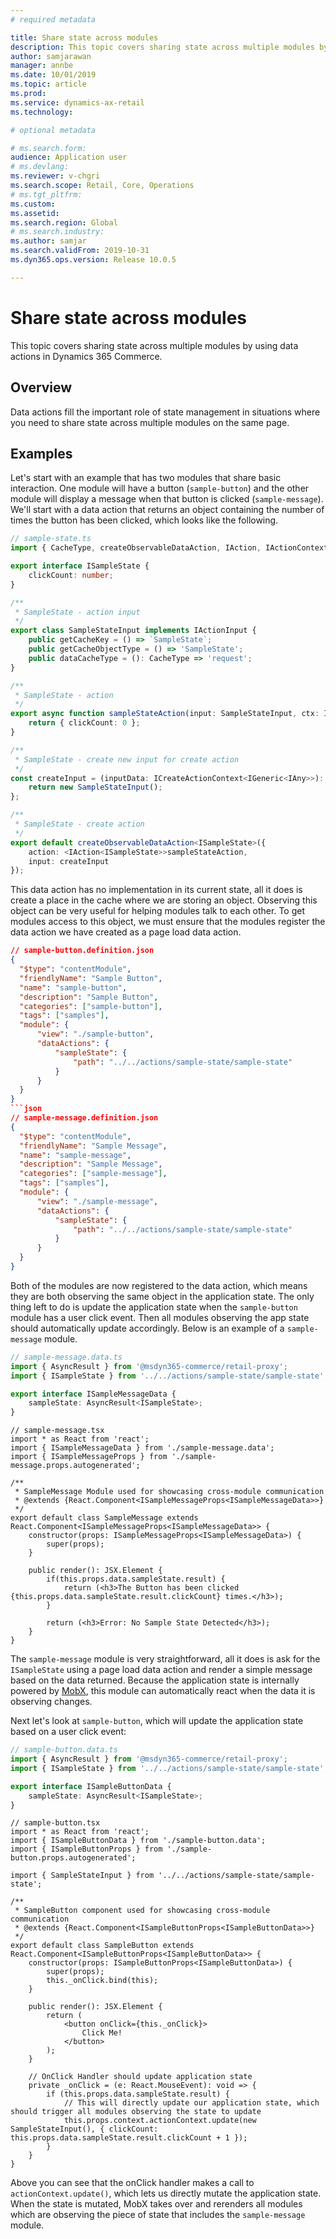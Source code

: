 ```yaml
---
# required metadata

title: Share state across modules
description: This topic covers sharing state across multiple modules by using data actions in Dynamics 365 Commerce.
author: samjarawan
manager: annbe
ms.date: 10/01/2019
ms.topic: article
ms.prod: 
ms.service: dynamics-ax-retail
ms.technology: 

# optional metadata

# ms.search.form: 
audience: Application user
# ms.devlang: 
ms.reviewer: v-chgri
ms.search.scope: Retail, Core, Operations
# ms.tgt_pltfrm: 
ms.custom: 
ms.assetid: 
ms.search.region: Global
# ms.search.industry: 
ms.author: samjar
ms.search.validFrom: 2019-10-31
ms.dyn365.ops.version: Release 10.0.5

---
```

# Share state across modules

This topic covers sharing state across multiple modules by using data actions in Dynamics 365 Commerce.

## Overview

Data actions fill the important role of state management in situations where you need to share state across multiple modules on the same page.

## Examples

Let's start with an example that has two modules that share basic interaction. One module will have a button (`sample-button`) and the other module will display a message when that button is clicked (`sample-message`). We'll start with a data action that returns an object containing the number of times the button has been clicked, which looks like the following.

```typescript
// sample-state.ts
import { CacheType, createObservableDataAction, IAction, IActionContext, IActionInput, IAny, ICreateActionContext, IGeneric } from '@msdyn365-commerce/core';

export interface ISampleState {
    clickCount: number;
}

/**
 * SampleState - action input
 */
export class SampleStateInput implements IActionInput {
    public getCacheKey = () => `SampleState`;
    public getCacheObjectType = () => 'SampleState';
    public dataCacheType = (): CacheType => 'request';
}

/**
 * SampleState - action
 */
export async function sampleStateAction(input: SampleStateInput, ctx: IActionContext): Promise<ISampleState> {
    return { clickCount: 0 };
}

/**
 * SampleState - create new input for create action
 */
const createInput = (inputData: ICreateActionContext<IGeneric<IAny>>): IActionInput => {
    return new SampleStateInput();
};

/**
 * SampleState - create action
 */
export default createObservableDataAction<ISampleState>({
    action: <IAction<ISampleState>>sampleStateAction,
    input: createInput
});
```

This data action has no implementation in its current state, all it does is create a place in the cache where we are storing an object. Observing this object can be very useful for helping modules talk to each other. To get modules access to this object, we must ensure that the modules register the data action we have created as a page load data action.

```json
// sample-button.definition.json
{
  "$type": "contentModule",
  "friendlyName": "Sample Button",
  "name": "sample-button",
  "description": "Sample Button",
  "categories": ["sample-button"],
  "tags": ["samples"],
  "module": {
      "view": "./sample-button",
      "dataActions": {
          "sampleState": {
              "path": "../../actions/sample-state/sample-state"
          }
      }
  }
}
```json
// sample-message.definition.json
{
  "$type": "contentModule",
  "friendlyName": "Sample Message",
  "name": "sample-message",
  "description": "Sample Message",
  "categories": ["sample-message"],
  "tags": ["samples"],
  "module": {
      "view": "./sample-message",
      "dataActions": {
          "sampleState": {
              "path": "../../actions/sample-state/sample-state"
          }
      }
  }
}
```

Both of the modules are now registered to the data action, which means they are both observing the same object in the application state. The only thing left to do is update the application state when the `sample-button` module has a user click event. Then all modules observing the app state should automatically update accordingly. Below is an example of a `sample-message` module.

```typescript
// sample-message.data.ts
import { AsyncResult } from '@msdyn365-commerce/retail-proxy';
import { ISampleState } from '../../actions/sample-state/sample-state';

export interface ISampleMessageData {
    sampleState: AsyncResult<ISampleState>;
}
```

```tsx
// sample-message.tsx
import * as React from 'react';
import { ISampleMessageData } from './sample-message.data';
import { ISampleMessageProps } from './sample-message.props.autogenerated';

/**
 * SampleMessage Module used for showcasing cross-module communication
 * @extends {React.Component<ISampleMessageProps<ISampleMessageData>>}
 */
export default class SampleMessage extends React.Component<ISampleMessageProps<ISampleMessageData>> {
    constructor(props: ISampleMessageProps<ISampleMessageData>) {
        super(props);
    }

    public render(): JSX.Element {
        if(this.props.data.sampleState.result) {
            return (<h3>The Button has been clicked {this.props.data.sampleState.result.clickCount} times.</h3>);
        }

        return (<h3>Error: No Sample State Detected</h3>);
    }
}
```

The `sample-message` module is very straightforward, all it does is ask for the `ISampleState` using a page load data action and render a simple message based on the data returned. Because the application state is internally powered by [MobX](https://mobx.js.org/), this module can automatically react when the data it is observing changes. 

Next let's look at `sample-button`, which will update the application state based on a user click event:

```typescript
// sample-button.data.ts
import { AsyncResult } from '@msdyn365-commerce/retail-proxy';
import { ISampleState } from '../../actions/sample-state/sample-state';

export interface ISampleButtonData {
    sampleState: AsyncResult<ISampleState>;
}
```

```tsx
// sample-button.tsx
import * as React from 'react';
import { ISampleButtonData } from './sample-button.data';
import { ISampleButtonProps } from './sample-button.props.autogenerated';

import { SampleStateInput } from '../../actions/sample-state/sample-state';

/**
 * SampleButton component used for showcasing cross-module communication
 * @extends {React.Component<ISampleButtonProps<ISampleButtonData>>}
 */
export default class SampleButton extends React.Component<ISampleButtonProps<ISampleButtonData>> {
    constructor(props: ISampleButtonProps<ISampleButtonData>) {
        super(props);
        this._onClick.bind(this);
    }

    public render(): JSX.Element {
        return (
            <button onClick={this._onClick}>
                Click Me!
            </button>
        );
    }

    // OnClick Handler should update application state
    private _onClick = (e: React.MouseEvent): void => {
        if (this.props.data.sampleState.result) {
            // This will directly update our application state, which should trigger all modules observing the state to update
            this.props.context.actionContext.update(new SampleStateInput(), { clickCount: this.props.data.sampleState.result.clickCount + 1 });
        }
    }
}
```

Above you can see that the onClick handler makes a call to `actionContext.update()`, which lets us directly mutate the application state. When the state is mutated, MobX takes over and rerenders all modules which are observing the piece of state that includes the `sample-message` module.
